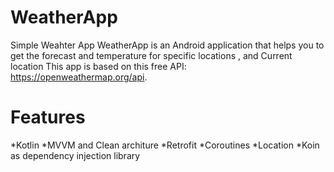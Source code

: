 # WeatherApp
Simple Weahter App
WeatherApp is an Android application that helps you to get the forecast and temperature for specific locations , and Current location 
This app is based  on  this free API: https://openweathermap.org/api.

# Features
*Kotlin
*MVVM and Clean architure
*Retrofit
*Coroutines
*Location 
*Koin as dependency injection library
